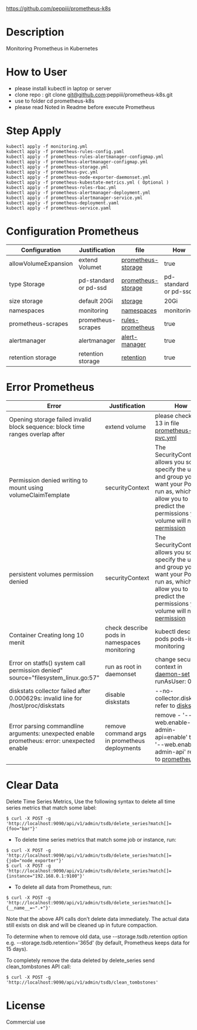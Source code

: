 https://github.com/peppiii/prometheus-k8s

# Description
Monitoring Prometheus in Kubernetes

# How to User
- please install kubectl in laptop or server
- clone repo : git clone git@github.com:peppiii/prometheus-k8s.git
- use to folder cd prometheus-k8s
- please read Noted in Readme before execute Prometheus

# Step Apply
```
kubectl apply -f monitoring.yml
kubectl apply -f prometheus-rules-config.yaml
kubectl apply -f prometheus-rules-alertmanager-configmap.yml
kubectl apply -f prometheus-alertmanager-configmap.yml
kubectl apply -f prometheus-storage.yml
kubectl apply -f prometheus-pvc.yml
kubectl apply -f prometheus-node-exporter-daemonset.yml
kubectl apply -f prometheus-kubestate-metrics.yml ( Optional )
kubectl apply -f prometheus-roles-rbac.yml
kubectl apply -f prometheus-alertmanager-deployment.yml
kubectl apply -f prometheus-alertmanager-service.yml
kubectl apply -f prometheus-deployment.yaml
kubectl apply -f prometheus-service.yaml
```
# Configuration Prometheus
| Configuration | Justification | file | How | 
| ------ | ------ | ------ | ------ |
| allowVolumeExpansion | extend Volumet | [prometheus-storage](https://github.com/peppiii/prometheus-k8s//blob/master/prometheus-storage.yml) | true
| type Storage | pd-standard or pd-ssd | [prometheus-storage](https://github.com/peppiii/prometheus-k8s//blob/master/prometheus-storage.yml) | pd-standard or pd-ssd
| size storage | default 20Gi | [storage](https://github.com/peppiii/prometheus-k8s//blob/master/prometheus-pvc.yml) | 20Gi
| namespaces | monitoring | [namespaces](https://github.com/peppiii/prometheus-k8s/blob/master/monitoring.yml) | monitoring
| prometheus-scrapes | prometheus-scrapes | [rules-prometheus](https://github.com/peppiii/prometheus-k8s/blob/master/prometheus-rules-config.yaml) | true
| alertmanager | alertmanager | [alert-manager](https://github.com/peppiii/prometheus-k8s/blob/master/prometheus-rules-alertmanager-configmap.yml) | true
| retention storage | retention storage | [retention](https://github.com/peppiii/prometheus-k8s/blob/master/prometheus-deployment.yaml) | true
# Error Prometheus
| Error | Justification | How |
| ------ | ------ | ------ |
| Opening storage failed invalid block sequence: block time ranges overlap after | extend volume | please check line  13 in file [prometheus-pvc.yml](https://github.com/peppiii/prometheus-k8s/blob/master/prometheus-pvc.yml)|
| Permission denied writing to mount using volumeClaimTemplate | securityContext |  The SecurityContext allows you so specify the user and group you want your Pod to run as, which will allow you to predict the permissions your volume will need  [permission](https://github.com/prometheus-operator/prometheus-operator/issues/966)|
| persistent volumes permission denied | securityContext |  The SecurityContext allows you so specify the user and group you want your Pod to run as, which will allow you to predict the permissions your volume will need [permission](https://github.com/prometheus-operator/prometheus-operator/issues/966)
| Container Creating long 10 menit | check describe pods in namespaces monitoring | kubectl describe pods pods-id -n monitoring |
| Error on statfs() system call permission denied" source="filesystem_linux.go:57" | run as root in daemonset | change security context in [daemon-set](https://github.com/peppiii/prometheus-k8s/blob/master/prometheus-node-exporter-daemonset.yml) to runAsUser: 0 |
| diskstats collector failed after 0.000629s: invalid line for /host/proc/diskstats | disable diskstats | --no-collector.diskstats, refer to [diskstats](https://stackoverflow.com/questions/53379593/starting-node-exporter-while-disable-ling-a-specific-collector-collector-disks)
| Error parsing commandline arguments: unexpected enable prometheus: error: unexpected enable | remove command args in prometheus deployments | remove - '--web.enable-admin-api=enable' to - '--web.enable-admin-api' refer to [prometheus](https://github.com/peppiii/prometheus-k8s/blob/master/prometheus-deployment.yaml)

# Clear Data
Delete Time Series Metrics, Use the following syntax to delete all time series metrics that match some label:
`````
$ curl -X POST -g 'http://localhost:9090/api/v1/admin/tsdb/delete_series?match[]={foo="bar"}'
`````
*  To delete time series metrics that match some job or instance, run:

``````
$ curl -X POST -g 'http://localhost:9090/api/v1/admin/tsdb/delete_series?match[]={job="node_exporter"}'
$ curl -X POST -g 'http://localhost:9090/api/v1/admin/tsdb/delete_series?match[]={instance="192.168.0.1:9100"}'
``````

*  To delete all data from Prometheus, run:

`````
$ curl -X POST -g 'http://localhost:9090/api/v1/admin/tsdb/delete_series?match[]={__name__=~".+"}'
`````

Note that the above API calls don’t delete data immediately.
The actual data still exists on disk and will be cleaned up in future compaction.

To determine when to remove old data, use --storage.tsdb.retention option e.g. --storage.tsdb.retention='365d' (by default, Prometheus keeps data for 15 days).

To completely remove the data deleted by delete_series send clean_tombstones API call:

`````
$ curl -X POST -g 'http://localhost:9090/api/v1/admin/tsdb/clean_tombstones'
`````

# License
Commercial use